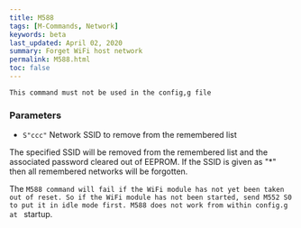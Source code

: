 ```yaml
---
title: M588
tags: [M-Commands, Network] 
keywords: beta 
last_updated: April 02, 2020 
summary: Forget WiFi host network 
permalink: M588.html
toc: false 
---
```



`This command must not be used in the config,g file`

### Parameters

* `S"ccc"` Network SSID to remove from the remembered list

The specified SSID will be removed from the remembered list and the associated password cleared out of EEPROM. If the SSID is given as "*" then all remembered networks will be forgotten.

The ` M588 command will fail if the WiFi module has not yet been taken out of reset. So if the WiFi module has not been started, send M552 S0 to put it in idle mode first. M588 does not work from within config.g at  ` startup.

